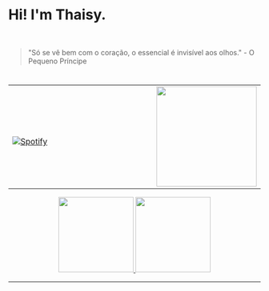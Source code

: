 <h1> Hi! I'm Thaisy. </h1>
<br>

> "Só se vê bem com o coração, o essencial é invisível aos olhos." - O Pequeno Príncipe

#

<!----- "PLAYER" ----->

<table width="100%" align="center"> 
  <tr>
  <td width="70%">

&nbsp; <br> [![Spotify](https://novatorem-thaisy-gomes.vercel.app/api/spotify)](https://open.spotify.com/user/Thaisy)

  </td>
    
<!----- "GIF" ----->
    
  <td width="50%">
    
    
<img src="https://c.tenor.com/jvgdPsTns_gAAAAC/bokuno-hero-academia-izuku.gif" width="200" height="200" align="right"/>

  </td>
  </table>
  
<!----- "STATS" ----->

<div align="center">
  
  <a href="https://github.com/Thaisy-Gomes">
  <img height="150em" src="https://github-readme-stats.vercel.app/api?username=Thaisy-Gomes&show_icons=true&theme=tokyonight&include_all_commits=true&count_private=true"/>
   
  <img height="150em" src="https://github-readme-stats.vercel.app/api/top-langs/?username=Thaisy-Gomes&layout=compact&langs_count=7&theme=tokyonight"/>
    
</div>

<!----- "ABOUT ME" ----->
    
<table align="center"> 
  <tr>
  <td>

<img src="https://im2.ezgif.com/tmp/ezgif-2-f15d234d2893.gif" align="left" style="padding: 150em;"/>  
  

```js
const WhoAmI = {
 pronouns: "ela" | "dela",
 user: "Thaisy Gomes",
 role: "Ainda não sei...",
 hobbies: [
   "Ouvir Música",
   "Olhar para o céu estrelado",
   "Estudar",
   "Desenhar",
   "Aprender algo novo :)"]
}
```    
  </td>
  </table>



<!-- About me

```js
const WhoAmI = {
 pronouns: "ela" | "dela",
 user: "Thaisy Gomes",
 role: "Ainda não sei...",
 hobbies: [
   "Ouvir Música",
   "Olhar para o céu estrelado",
   "Estudar",
   "Desenhar",
   "Aprender algo novo :)"]
}
```  
#.-->

    
<!--<div align="center">


<img src="https://c.tenor.com/7-TfUrtRZuIAAAAM/hanako-sigh.gif" align="left" />  

    
  [![Typing SVG](https://readme-typing-svg.herokuapp.com?color=%238373F7&lines=Hi!+I'm+Thaisy.)](https://git.io/typing-svg)
 
</div>-->

    
<!----- "ICONS" ----->

<!--<div style="display: inline_block" align="center"><br>
  <img align="center" alt="Thaisy-Js" height="30" width="40" src="https://raw.githubusercontent.com/devicons/devicon/master/icons/javascript/javascript-plain.svg">
  <img align="center" alt="Thaisy-HTML" height="30" width="40" src="https://raw.githubusercontent.com/devicons/devicon/master/icons/html5/html5-original.svg">
  <img align="center" alt="Thaisy-CSS" height="30" width="40" src="https://raw.githubusercontent.com/devicons/devicon/master/icons/css3/css3-original.svg">
  <img align="center" alt="Thaisy-Python" height="30" width="40" src="https://raw.githubusercontent.com/devicons/devicon/master/icons/python/python-original.svg">
</div>-->
 


    
<!----- "SNAKE ANIMATION" 

![Snake animation](https://github.com/Thaisy-Gomes/Thaisy-Gomes/blob/output/github-contribution-grid-snake.svg)

</div>-->




    
